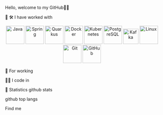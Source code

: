 Hello, welcome to my GitHub👋🎉
							   

🌱 🛠️ I have worked with


<p align="center">
  <img src="https://cdn.jsdelivr.net/gh/devicons/devicon/icons/java/java-original.svg" width="60" alt="Java" />
  <img src="https://cdn.jsdelivr.net/gh/devicons/devicon/icons/spring/spring-original.svg" width="60" alt="Spring" />
  <img src="https://cdn.jsdelivr.net/gh/devicons/devicon/icons/quarkus/quarkus-original.svg" width="60" alt="Quarkus" />
  <img src="https://cdn.jsdelivr.net/gh/devicons/devicon/icons/docker/docker-original.svg" width="60" alt="Docker" />
  <img src="https://cdn.jsdelivr.net/gh/devicons/devicon/icons/kubernetes/kubernetes-plain.svg" width="60" alt="Kubernetes" />
  <img src="https://cdn.jsdelivr.net/gh/devicons/devicon/icons/postgresql/postgresql-original.svg" width="60" alt="PostgreSQL" />
  <img src="https://cdn.simpleicons.org/apachekafka/231F20" width="50" alt="Kafka" />
  <img src="https://upload.wikimedia.org/wikipedia/commons/a/af/Tux.png" width="60" alt="Linux" />
  <img src="https://cdn.jsdelivr.net/gh/devicons/devicon/icons/git/git-original.svg" width="60" alt="Git" />
  <img src="https://cdn.jsdelivr.net/gh/devicons/devicon/icons/github/github-original.svg" width="60" alt="GitHub" />
</p>


📅 For working


👷‍♂️ I code in
 

🎯 Statistics
github stats

github top langs

Find me
   